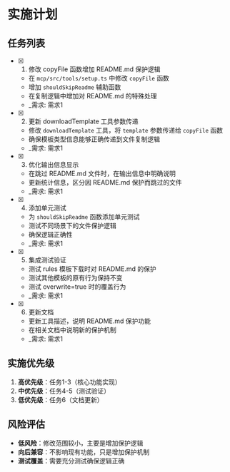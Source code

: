 # 实施计划

## 任务列表

- [x] 1. 修改 copyFile 函数增加 README.md 保护逻辑
  - 在 `mcp/src/tools/setup.ts` 中修改 `copyFile` 函数
  - 增加 `shouldSkipReadme` 辅助函数
  - 在复制逻辑中增加对 README.md 的特殊处理
  - _需求: 需求1

- [x] 2. 更新 downloadTemplate 工具参数传递
  - 修改 `downloadTemplate` 工具，将 `template` 参数传递给 `copyFile` 函数
  - 确保模板类型信息能够正确传递到文件复制逻辑
  - _需求: 需求1

- [x] 3. 优化输出信息显示
  - 在跳过 README.md 文件时，在输出信息中明确说明
  - 更新统计信息，区分因 README.md 保护而跳过的文件
  - _需求: 需求1

- [x] 4. 添加单元测试
  - 为 `shouldSkipReadme` 函数添加单元测试
  - 测试不同场景下的文件保护逻辑
  - 确保逻辑正确性
  - _需求: 需求1

- [x] 5. 集成测试验证
  - 测试 rules 模板下载时对 README.md 的保护
  - 测试其他模板的原有行为保持不变
  - 测试 overwrite=true 时的覆盖行为
  - _需求: 需求1

- [x] 6. 更新文档
  - 更新工具描述，说明 README.md 保护功能
  - 在相关文档中说明新的保护机制
  - _需求: 需求1

## 实施优先级

1. **高优先级**：任务1-3（核心功能实现）
2. **中优先级**：任务4-5（测试验证）
3. **低优先级**：任务6（文档更新）

## 风险评估

- **低风险**：修改范围较小，主要是增加保护逻辑
- **向后兼容**：不影响现有功能，只是增加保护机制
- **测试覆盖**：需要充分测试确保逻辑正确 